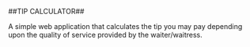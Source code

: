 ##TIP CALCULATOR##

A simple web application that calculates the tip you may pay depending upon the quality of service provided by the waiter/waitress.
